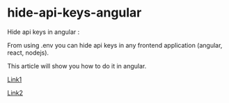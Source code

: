 # hide-api-keys-angular
Hide api keys in angular :

From using .env you can hide api keys in any frontend application (angular, react, nodejs).

This article will show you how to do it in angular.

[Link1](https://betterprogramming.pub/how-to-secure-angular-environment-variables-for-use-in-github-actions-39c07587d590)

[Link2](https://javascript.plainenglish.io/setup-dotenv-to-access-environment-variables-in-angular-9-f06c6ffb86c0)
